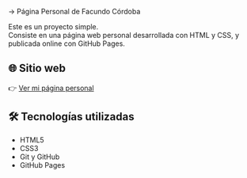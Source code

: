 -> Página Personal de Facundo Córdoba

Este es un proyecto simple.  
Consiste en una página web personal desarrollada con HTML y CSS, y publicada online con GitHub Pages.

## 🌐 Sitio web

👉 [Ver mi página personal]([https://facu793.github.io/mi-pagina-personal/](https://facu793.github.io/Pagina-Personal/))

## 🛠️ Tecnologías utilizadas

- HTML5
- CSS3
- Git y GitHub
- GitHub Pages

